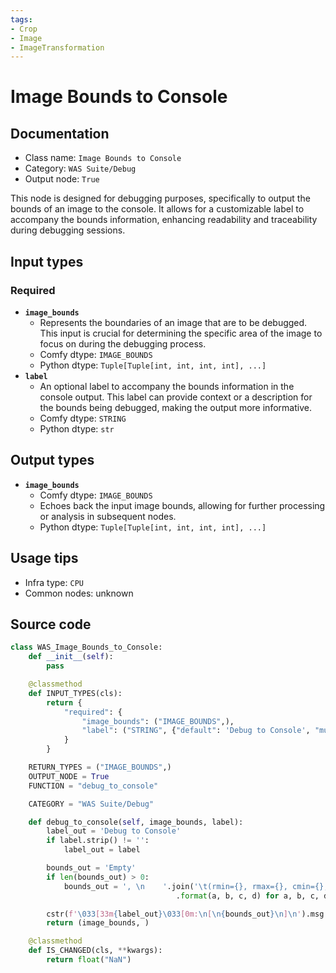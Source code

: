 ```yaml
---
tags:
- Crop
- Image
- ImageTransformation
---
```


# Image Bounds to Console
## Documentation
- Class name: `Image Bounds to Console`
- Category: `WAS Suite/Debug`
- Output node: `True`

This node is designed for debugging purposes, specifically to output the bounds of an image to the console. It allows for a customizable label to accompany the bounds information, enhancing readability and traceability during debugging sessions.
## Input types
### Required
- **`image_bounds`**
    - Represents the boundaries of an image that are to be debugged. This input is crucial for determining the specific area of the image to focus on during the debugging process.
    - Comfy dtype: `IMAGE_BOUNDS`
    - Python dtype: `Tuple[Tuple[int, int, int, int], ...]`
- **`label`**
    - An optional label to accompany the bounds information in the console output. This label can provide context or a description for the bounds being debugged, making the output more informative.
    - Comfy dtype: `STRING`
    - Python dtype: `str`
## Output types
- **`image_bounds`**
    - Comfy dtype: `IMAGE_BOUNDS`
    - Echoes back the input image bounds, allowing for further processing or analysis in subsequent nodes.
    - Python dtype: `Tuple[Tuple[int, int, int, int], ...]`
## Usage tips
- Infra type: `CPU`
- Common nodes: unknown


## Source code
```python
class WAS_Image_Bounds_to_Console:
    def __init__(self):
        pass

    @classmethod
    def INPUT_TYPES(cls):
        return {
            "required": {
                "image_bounds": ("IMAGE_BOUNDS",),
                "label": ("STRING", {"default": 'Debug to Console', "multiline": False}),
            }
        }

    RETURN_TYPES = ("IMAGE_BOUNDS",)
    OUTPUT_NODE = True
    FUNCTION = "debug_to_console"

    CATEGORY = "WAS Suite/Debug"

    def debug_to_console(self, image_bounds, label):
        label_out = 'Debug to Console'
        if label.strip() != '':
            label_out = label

        bounds_out = 'Empty'
        if len(bounds_out) > 0:
            bounds_out = ', \n    '.join('\t(rmin={}, rmax={}, cmin={}, cmax={})'
                                     .format(a, b, c, d) for a, b, c, d in image_bounds)

        cstr(f'\033[33m{label_out}\033[0m:\n[\n{bounds_out}\n]\n').msg.print()
        return (image_bounds, )

    @classmethod
    def IS_CHANGED(cls, **kwargs):
        return float("NaN")

```
